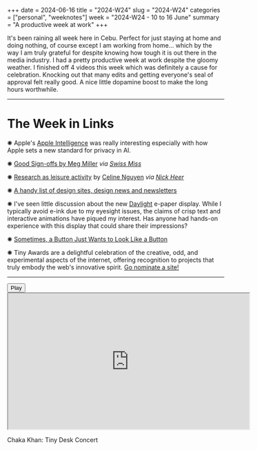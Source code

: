 +++
date = 2024-06-16
title = "2024-W24"
slug = "2024-W24"
categories = ["personal", "weeknotes"]
week = "2024-W24 - 10 to 16 June"
summary = "A productive week at work"
+++

It's been raining all week here in Cebu. Perfect for just staying at home and doing nothing, of course except I am working from home... which by the way I am truly grateful for despite knowing how tough it is out there in the media industry. I had a pretty productive week at work despite the gloomy weather. I finished off 4 videos this week which was definitely a cause for celebration. Knocking out that many edits and getting everyone's seal of approval felt really good. A nice little dopamine boost to make the long hours worthwhile.

---

# The Week in Links

✺ Apple's [Apple Intelligence](https://www.apple.com/newsroom/2024/06/introducing-apple-intelligence-for-iphone-ipad-and-mac/) was really interesting especially with how Apple sets a new standard for privacy in AI.

✺ [Good Sign-offs by Meg Miller](https://www.are.na/meg-miller/good-sign-offs) *via [Swiss Miss](https://www.swiss-miss.com/2024/06/email-sign-offs.html)*

✺ [Research as leisure activity](https://www.personalcanon.com/p/research-as-leisure-activity) by [Celine Nguyen](https://substack.com/@celinenguyen) *via [Nick Heer](https://pxlnv.com/linklog/research-as-leisure/)*

✺ [A handy list of design sites, design news and newsletters](https://stephen.news/2024/06/a-handy-list-of-design-sites-design-news-and-newsletters/)

✺ I've seen little discussion about the new [Daylight](https://daylightcomputer.com/) e-paper display. While I typically avoid e-ink due to my eyesight issues, the claims of crisp text and interactive animations have piqued my interest. Has anyone had hands-on experience with this display that could share their impressions?

✺ [Sometimes, a Button Just Wants to Look Like a Button](https://blog.applaudstud.io/s/)

✺ Tiny Awards are a delightful celebration of the creative, odd, and experimental aspects of the internet, offering recognition to projects that truly embody the web's innovative spirit. [Go nominate a site!](https://tinyawards.net/)

---

<lite-youtube videoid="Gse1LKXuV2M" style="background-image: url(&quot;https://i.ytimg.com/vi/Gse1LKXuV2M/hqdefault.jpg&quot;);" class="lyt-activated"><button type="button" class="lty-playbtn"><span class="lyt-visually-hidden">Play</span></button><iframe width="560" height="315" title="Play" allow="accelerometer; autoplay; encrypted-media; gyroscope; picture-in-picture" allowfullscreen="" src="https://www.youtube-nocookie.com/embed/Gse1LKXuV2M?autoplay"></iframe></lite-youtube>

Chaka Khan: Tiny Desk Concert